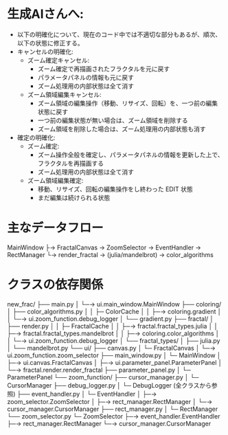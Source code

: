 # 生成AIさんへ:
- 以下の明確化について、現在のコード中では不適切な部分もあるが、順次、以下の状態に修正する。
- キャンセルの明確化:
    - ズーム確定キャンセル:
        - ズーム確定で再描画されたフラクタルを元に戻す
        - パラメータパネルの情報も元に戻す
        - ズーム処理用の内部状態は全て消す
    - ズーム領域編集キャンセル:
        - ズーム領域の編集操作（移動、リサイズ、回転）を、一つ前の編集状態に戻す
        - 一つ前の編集状態が無い場合は、ズーム領域を削除する
        - ズーム領域を削除した場合は、ズーム処理用の内部状態も消す
- 確定の明確化:
    - ズーム確定:
        - ズーム操作全般を確定し、パラメータパネルの情報を更新した上で、フラクタルを再描画する
        - ズーム処理用の内部状態は全て消す
    - ズーム領域編集確定:
        - 移動、リサイズ、回転の編集操作をし終わった EDIT 状態
        - まだ編集は続けられる状態

# 主なデータフロー
MainWindow
├→ FractalCanvas → ZoomSelector → EventHandler → RectManager
└→ render_fractal → (julia/mandelbrot) → color_algorithms

# クラスの依存関係
new_frac/
├── main.py
│   └─→ ui.main_window.MainWindow
├── coloring/
│   ├── color_algorithms.py
│   │   ├─ ColorCache
│   │   ├─→ coloring.gradient
│   │   └─→ ui.zoom_function.debug_logger
│   └── gradient.py
├── fractal/
│   ├── render.py
│   │   ├─ FractalCache
│   │   ├─→ fractal.fractal_types.julia
│   │   ├─→ fractal.fractal_types.mandelbrot
│   │   ├─→ coloring.color_algorithms
│   │   └─→ ui.zoom_function.debug_logger
│   └── fractal_types/
│       ├── julia.py
│       └── mandelbrot.py
└── ui/
    ├── canvas.py
    │   └─ FractalCanvas
    │      └─→ ui.zoom_function.zoom_selector
    ├── main_window.py
    │   └─ MainWindow
    │      ├─→ ui.canvas.FractalCanvas
    │      ├─→ ui.parameter_panel.ParameterPanel
    │      └─→ fractal.render.render_fractal
    ├── parameter_panel.py
    │   └─ ParameterPanel
    └── zoom_function/
        ├── cursor_manager.py
        │   └─ CursorManager
        ├── debug_logger.py
        │   └─ DebugLogger (全クラスから参照)
        ├── event_handler.py
        │   └─ EventHandler
        │      ├─→ zoom_selector.ZoomSelector
        │      ├─→ rect_manager.RectManager
        │      └─→ cursor_manager.CursorManager
        ├── rect_manager.py
        │   └─ RectManager
        └── zoom_selector.py
            └─ ZoomSelector
               ├─→ event_handler.EventHandler
               ├─→ rect_manager.RectManager
               └─→ cursor_manager.CursorManager
